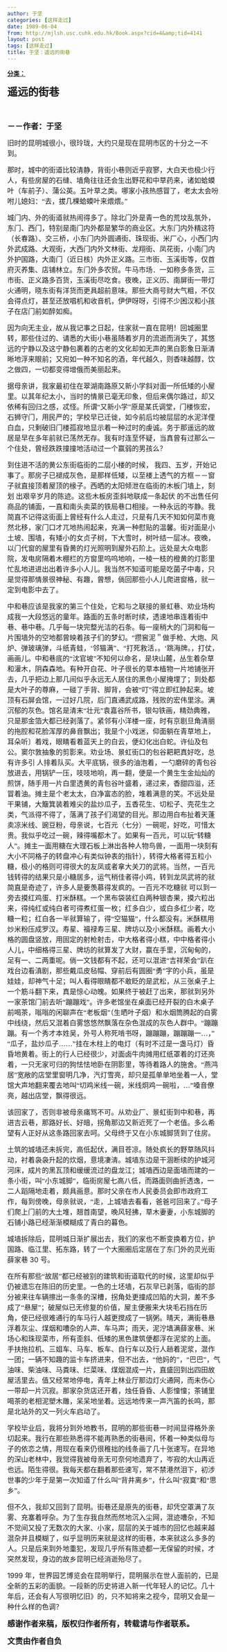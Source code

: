 ```yaml
---
author: 于坚
categories: [这样走过]
date: 1989-06-04
from: http://mjlsh.usc.cuhk.edu.hk/Book.aspx?cid=4&amp;tid=4141
layout: post
tags: [这样走过]
title: 于坚：遥远的街巷
---
```


<div style="margin: 15px 10px 10px 0px;">
<div>
<span id="ctl00_ContentPlaceHolder1_chapter1_SubjectLabel" style="font-weight:bold;text-decoration:underline;">
   分类：
  </span>
</div>
<!--[if gte mso 9]><xml>
 <o:OfficeDocumentSettings>
  <o:AllowPNG/>
 </o:OfficeDocumentSettings>
</xml><![endif]-->
<!--[if gte mso 9]><xml>
 <w:WordDocument>
  <w:View>Normal</w:View>
  <w:Zoom>0</w:Zoom>
  <w:TrackMoves/>
  <w:TrackFormatting/>
  <w:PunctuationKerning/>
  <w:ValidateAgainstSchemas/>
  <w:SaveIfXMLInvalid>false</w:SaveIfXMLInvalid>
  <w:IgnoreMixedContent>false</w:IgnoreMixedContent>
  <w:AlwaysShowPlaceholderText>false</w:AlwaysShowPlaceholderText>
  <w:DoNotPromoteQF/>
  <w:LidThemeOther>EN-US</w:LidThemeOther>
  <w:LidThemeAsian>ZH-CN</w:LidThemeAsian>
  <w:LidThemeComplexScript>X-NONE</w:LidThemeComplexScript>
  <w:Compatibility>
   <w:BreakWrappedTables/>
   <w:SnapToGridInCell/>
   <w:WrapTextWithPunct/>
   <w:UseAsianBreakRules/>
   <w:DontGrowAutofit/>
   <w:SplitPgBreakAndParaMark/>
   <w:EnableOpenTypeKerning/>
   <w:DontFlipMirrorIndents/>
   <w:OverrideTableStyleHps/>
   <w:UseFELayout/>
  </w:Compatibility>
  <m:mathPr>
   <m:mathFont m:val="Cambria Math"/>
   <m:brkBin m:val="before"/>
   <m:brkBinSub m:val="&#45;-"/>
   <m:smallFrac m:val="off"/>
   <m:dispDef/>
   <m:lMargin m:val="0"/>
   <m:rMargin m:val="0"/>
   <m:defJc m:val="centerGroup"/>
   <m:wrapIndent m:val="1440"/>
   <m:intLim m:val="subSup"/>
   <m:naryLim m:val="undOvr"/>
  </m:mathPr></w:WordDocument>
</xml><![endif]-->
<!--[if gte mso 9]><xml>
 <w:LatentStyles DefLockedState="false" DefUnhideWhenUsed="true"
  DefSemiHidden="true" DefQFormat="false" DefPriority="99"
  LatentStyleCount="276">
  <w:LsdException Locked="false" Priority="0" SemiHidden="false"
   UnhideWhenUsed="false" QFormat="true" Name="Normal"/>
  <w:LsdException Locked="false" Priority="9" SemiHidden="false"
   UnhideWhenUsed="false" QFormat="true" Name="heading 1"/>
  <w:LsdException Locked="false" Priority="9" QFormat="true" Name="heading 2"/>
  <w:LsdException Locked="false" Priority="9" QFormat="true" Name="heading 3"/>
  <w:LsdException Locked="false" Priority="9" QFormat="true" Name="heading 4"/>
  <w:LsdException Locked="false" Priority="9" QFormat="true" Name="heading 5"/>
  <w:LsdException Locked="false" Priority="9" QFormat="true" Name="heading 6"/>
  <w:LsdException Locked="false" Priority="9" QFormat="true" Name="heading 7"/>
  <w:LsdException Locked="false" Priority="9" QFormat="true" Name="heading 8"/>
  <w:LsdException Locked="false" Priority="9" QFormat="true" Name="heading 9"/>
  <w:LsdException Locked="false" Priority="39" Name="toc 1"/>
  <w:LsdException Locked="false" Priority="39" Name="toc 2"/>
  <w:LsdException Locked="false" Priority="39" Name="toc 3"/>
  <w:LsdException Locked="false" Priority="39" Name="toc 4"/>
  <w:LsdException Locked="false" Priority="39" Name="toc 5"/>
  <w:LsdException Locked="false" Priority="39" Name="toc 6"/>
  <w:LsdException Locked="false" Priority="39" Name="toc 7"/>
  <w:LsdException Locked="false" Priority="39" Name="toc 8"/>
  <w:LsdException Locked="false" Priority="39" Name="toc 9"/>
  <w:LsdException Locked="false" Priority="35" QFormat="true" Name="caption"/>
  <w:LsdException Locked="false" Priority="10" SemiHidden="false"
   UnhideWhenUsed="false" QFormat="true" Name="Title"/>
  <w:LsdException Locked="false" Priority="1" Name="Default Paragraph Font"/>
  <w:LsdException Locked="false" Priority="11" SemiHidden="false"
   UnhideWhenUsed="false" QFormat="true" Name="Subtitle"/>
  <w:LsdException Locked="false" Priority="22" SemiHidden="false"
   UnhideWhenUsed="false" QFormat="true" Name="Strong"/>
  <w:LsdException Locked="false" Priority="20" SemiHidden="false"
   UnhideWhenUsed="false" QFormat="true" Name="Emphasis"/>
  <w:LsdException Locked="false" Priority="59" SemiHidden="false"
   UnhideWhenUsed="false" Name="Table Grid"/>
  <w:LsdException Locked="false" UnhideWhenUsed="false" Name="Placeholder Text"/>
  <w:LsdException Locked="false" Priority="1" SemiHidden="false"
   UnhideWhenUsed="false" QFormat="true" Name="No Spacing"/>
  <w:LsdException Locked="false" Priority="60" SemiHidden="false"
   UnhideWhenUsed="false" Name="Light Shading"/>
  <w:LsdException Locked="false" Priority="61" SemiHidden="false"
   UnhideWhenUsed="false" Name="Light List"/>
  <w:LsdException Locked="false" Priority="62" SemiHidden="false"
   UnhideWhenUsed="false" Name="Light Grid"/>
  <w:LsdException Locked="false" Priority="63" SemiHidden="false"
   UnhideWhenUsed="false" Name="Medium Shading 1"/>
  <w:LsdException Locked="false" Priority="64" SemiHidden="false"
   UnhideWhenUsed="false" Name="Medium Shading 2"/>
  <w:LsdException Locked="false" Priority="65" SemiHidden="false"
   UnhideWhenUsed="false" Name="Medium List 1"/>
  <w:LsdException Locked="false" Priority="66" SemiHidden="false"
   UnhideWhenUsed="false" Name="Medium List 2"/>
  <w:LsdException Locked="false" Priority="67" SemiHidden="false"
   UnhideWhenUsed="false" Name="Medium Grid 1"/>
  <w:LsdException Locked="false" Priority="68" SemiHidden="false"
   UnhideWhenUsed="false" Name="Medium Grid 2"/>
  <w:LsdException Locked="false" Priority="69" SemiHidden="false"
   UnhideWhenUsed="false" Name="Medium Grid 3"/>
  <w:LsdException Locked="false" Priority="70" SemiHidden="false"
   UnhideWhenUsed="false" Name="Dark List"/>
  <w:LsdException Locked="false" Priority="71" SemiHidden="false"
   UnhideWhenUsed="false" Name="Colorful Shading"/>
  <w:LsdException Locked="false" Priority="72" SemiHidden="false"
   UnhideWhenUsed="false" Name="Colorful List"/>
  <w:LsdException Locked="false" Priority="73" SemiHidden="false"
   UnhideWhenUsed="false" Name="Colorful Grid"/>
  <w:LsdException Locked="false" Priority="60" SemiHidden="false"
   UnhideWhenUsed="false" Name="Light Shading Accent 1"/>
  <w:LsdException Locked="false" Priority="61" SemiHidden="false"
   UnhideWhenUsed="false" Name="Light List Accent 1"/>
  <w:LsdException Locked="false" Priority="62" SemiHidden="false"
   UnhideWhenUsed="false" Name="Light Grid Accent 1"/>
  <w:LsdException Locked="false" Priority="63" SemiHidden="false"
   UnhideWhenUsed="false" Name="Medium Shading 1 Accent 1"/>
  <w:LsdException Locked="false" Priority="64" SemiHidden="false"
   UnhideWhenUsed="false" Name="Medium Shading 2 Accent 1"/>
  <w:LsdException Locked="false" Priority="65" SemiHidden="false"
   UnhideWhenUsed="false" Name="Medium List 1 Accent 1"/>
  <w:LsdException Locked="false" UnhideWhenUsed="false" Name="Revision"/>
  <w:LsdException Locked="false" Priority="34" SemiHidden="false"
   UnhideWhenUsed="false" QFormat="true" Name="List Paragraph"/>
  <w:LsdException Locked="false" Priority="29" SemiHidden="false"
   UnhideWhenUsed="false" QFormat="true" Name="Quote"/>
  <w:LsdException Locked="false" Priority="30" SemiHidden="false"
   UnhideWhenUsed="false" QFormat="true" Name="Intense Quote"/>
  <w:LsdException Locked="false" Priority="66" SemiHidden="false"
   UnhideWhenUsed="false" Name="Medium List 2 Accent 1"/>
  <w:LsdException Locked="false" Priority="67" SemiHidden="false"
   UnhideWhenUsed="false" Name="Medium Grid 1 Accent 1"/>
  <w:LsdException Locked="false" Priority="68" SemiHidden="false"
   UnhideWhenUsed="false" Name="Medium Grid 2 Accent 1"/>
  <w:LsdException Locked="false" Priority="69" SemiHidden="false"
   UnhideWhenUsed="false" Name="Medium Grid 3 Accent 1"/>
  <w:LsdException Locked="false" Priority="70" SemiHidden="false"
   UnhideWhenUsed="false" Name="Dark List Accent 1"/>
  <w:LsdException Locked="false" Priority="71" SemiHidden="false"
   UnhideWhenUsed="false" Name="Colorful Shading Accent 1"/>
  <w:LsdException Locked="false" Priority="72" SemiHidden="false"
   UnhideWhenUsed="false" Name="Colorful List Accent 1"/>
  <w:LsdException Locked="false" Priority="73" SemiHidden="false"
   UnhideWhenUsed="false" Name="Colorful Grid Accent 1"/>
  <w:LsdException Locked="false" Priority="60" SemiHidden="false"
   UnhideWhenUsed="false" Name="Light Shading Accent 2"/>
  <w:LsdException Locked="false" Priority="61" SemiHidden="false"
   UnhideWhenUsed="false" Name="Light List Accent 2"/>
  <w:LsdException Locked="false" Priority="62" SemiHidden="false"
   UnhideWhenUsed="false" Name="Light Grid Accent 2"/>
  <w:LsdException Locked="false" Priority="63" SemiHidden="false"
   UnhideWhenUsed="false" Name="Medium Shading 1 Accent 2"/>
  <w:LsdException Locked="false" Priority="64" SemiHidden="false"
   UnhideWhenUsed="false" Name="Medium Shading 2 Accent 2"/>
  <w:LsdException Locked="false" Priority="65" SemiHidden="false"
   UnhideWhenUsed="false" Name="Medium List 1 Accent 2"/>
  <w:LsdException Locked="false" Priority="66" SemiHidden="false"
   UnhideWhenUsed="false" Name="Medium List 2 Accent 2"/>
  <w:LsdException Locked="false" Priority="67" SemiHidden="false"
   UnhideWhenUsed="false" Name="Medium Grid 1 Accent 2"/>
  <w:LsdException Locked="false" Priority="68" SemiHidden="false"
   UnhideWhenUsed="false" Name="Medium Grid 2 Accent 2"/>
  <w:LsdException Locked="false" Priority="69" SemiHidden="false"
   UnhideWhenUsed="false" Name="Medium Grid 3 Accent 2"/>
  <w:LsdException Locked="false" Priority="70" SemiHidden="false"
   UnhideWhenUsed="false" Name="Dark List Accent 2"/>
  <w:LsdException Locked="false" Priority="71" SemiHidden="false"
   UnhideWhenUsed="false" Name="Colorful Shading Accent 2"/>
  <w:LsdException Locked="false" Priority="72" SemiHidden="false"
   UnhideWhenUsed="false" Name="Colorful List Accent 2"/>
  <w:LsdException Locked="false" Priority="73" SemiHidden="false"
   UnhideWhenUsed="false" Name="Colorful Grid Accent 2"/>
  <w:LsdException Locked="false" Priority="60" SemiHidden="false"
   UnhideWhenUsed="false" Name="Light Shading Accent 3"/>
  <w:LsdException Locked="false" Priority="61" SemiHidden="false"
   UnhideWhenUsed="false" Name="Light List Accent 3"/>
  <w:LsdException Locked="false" Priority="62" SemiHidden="false"
   UnhideWhenUsed="false" Name="Light Grid Accent 3"/>
  <w:LsdException Locked="false" Priority="63" SemiHidden="false"
   UnhideWhenUsed="false" Name="Medium Shading 1 Accent 3"/>
  <w:LsdException Locked="false" Priority="64" SemiHidden="false"
   UnhideWhenUsed="false" Name="Medium Shading 2 Accent 3"/>
  <w:LsdException Locked="false" Priority="65" SemiHidden="false"
   UnhideWhenUsed="false" Name="Medium List 1 Accent 3"/>
  <w:LsdException Locked="false" Priority="66" SemiHidden="false"
   UnhideWhenUsed="false" Name="Medium List 2 Accent 3"/>
  <w:LsdException Locked="false" Priority="67" SemiHidden="false"
   UnhideWhenUsed="false" Name="Medium Grid 1 Accent 3"/>
  <w:LsdException Locked="false" Priority="68" SemiHidden="false"
   UnhideWhenUsed="false" Name="Medium Grid 2 Accent 3"/>
  <w:LsdException Locked="false" Priority="69" SemiHidden="false"
   UnhideWhenUsed="false" Name="Medium Grid 3 Accent 3"/>
  <w:LsdException Locked="false" Priority="70" SemiHidden="false"
   UnhideWhenUsed="false" Name="Dark List Accent 3"/>
  <w:LsdException Locked="false" Priority="71" SemiHidden="false"
   UnhideWhenUsed="false" Name="Colorful Shading Accent 3"/>
  <w:LsdException Locked="false" Priority="72" SemiHidden="false"
   UnhideWhenUsed="false" Name="Colorful List Accent 3"/>
  <w:LsdException Locked="false" Priority="73" SemiHidden="false"
   UnhideWhenUsed="false" Name="Colorful Grid Accent 3"/>
  <w:LsdException Locked="false" Priority="60" SemiHidden="false"
   UnhideWhenUsed="false" Name="Light Shading Accent 4"/>
  <w:LsdException Locked="false" Priority="61" SemiHidden="false"
   UnhideWhenUsed="false" Name="Light List Accent 4"/>
  <w:LsdException Locked="false" Priority="62" SemiHidden="false"
   UnhideWhenUsed="false" Name="Light Grid Accent 4"/>
  <w:LsdException Locked="false" Priority="63" SemiHidden="false"
   UnhideWhenUsed="false" Name="Medium Shading 1 Accent 4"/>
  <w:LsdException Locked="false" Priority="64" SemiHidden="false"
   UnhideWhenUsed="false" Name="Medium Shading 2 Accent 4"/>
  <w:LsdException Locked="false" Priority="65" SemiHidden="false"
   UnhideWhenUsed="false" Name="Medium List 1 Accent 4"/>
  <w:LsdException Locked="false" Priority="66" SemiHidden="false"
   UnhideWhenUsed="false" Name="Medium List 2 Accent 4"/>
  <w:LsdException Locked="false" Priority="67" SemiHidden="false"
   UnhideWhenUsed="false" Name="Medium Grid 1 Accent 4"/>
  <w:LsdException Locked="false" Priority="68" SemiHidden="false"
   UnhideWhenUsed="false" Name="Medium Grid 2 Accent 4"/>
  <w:LsdException Locked="false" Priority="69" SemiHidden="false"
   UnhideWhenUsed="false" Name="Medium Grid 3 Accent 4"/>
  <w:LsdException Locked="false" Priority="70" SemiHidden="false"
   UnhideWhenUsed="false" Name="Dark List Accent 4"/>
  <w:LsdException Locked="false" Priority="71" SemiHidden="false"
   UnhideWhenUsed="false" Name="Colorful Shading Accent 4"/>
  <w:LsdException Locked="false" Priority="72" SemiHidden="false"
   UnhideWhenUsed="false" Name="Colorful List Accent 4"/>
  <w:LsdException Locked="false" Priority="73" SemiHidden="false"
   UnhideWhenUsed="false" Name="Colorful Grid Accent 4"/>
  <w:LsdException Locked="false" Priority="60" SemiHidden="false"
   UnhideWhenUsed="false" Name="Light Shading Accent 5"/>
  <w:LsdException Locked="false" Priority="61" SemiHidden="false"
   UnhideWhenUsed="false" Name="Light List Accent 5"/>
  <w:LsdException Locked="false" Priority="62" SemiHidden="false"
   UnhideWhenUsed="false" Name="Light Grid Accent 5"/>
  <w:LsdException Locked="false" Priority="63" SemiHidden="false"
   UnhideWhenUsed="false" Name="Medium Shading 1 Accent 5"/>
  <w:LsdException Locked="false" Priority="64" SemiHidden="false"
   UnhideWhenUsed="false" Name="Medium Shading 2 Accent 5"/>
  <w:LsdException Locked="false" Priority="65" SemiHidden="false"
   UnhideWhenUsed="false" Name="Medium List 1 Accent 5"/>
  <w:LsdException Locked="false" Priority="66" SemiHidden="false"
   UnhideWhenUsed="false" Name="Medium List 2 Accent 5"/>
  <w:LsdException Locked="false" Priority="67" SemiHidden="false"
   UnhideWhenUsed="false" Name="Medium Grid 1 Accent 5"/>
  <w:LsdException Locked="false" Priority="68" SemiHidden="false"
   UnhideWhenUsed="false" Name="Medium Grid 2 Accent 5"/>
  <w:LsdException Locked="false" Priority="69" SemiHidden="false"
   UnhideWhenUsed="false" Name="Medium Grid 3 Accent 5"/>
  <w:LsdException Locked="false" Priority="70" SemiHidden="false"
   UnhideWhenUsed="false" Name="Dark List Accent 5"/>
  <w:LsdException Locked="false" Priority="71" SemiHidden="false"
   UnhideWhenUsed="false" Name="Colorful Shading Accent 5"/>
  <w:LsdException Locked="false" Priority="72" SemiHidden="false"
   UnhideWhenUsed="false" Name="Colorful List Accent 5"/>
  <w:LsdException Locked="false" Priority="73" SemiHidden="false"
   UnhideWhenUsed="false" Name="Colorful Grid Accent 5"/>
  <w:LsdException Locked="false" Priority="60" SemiHidden="false"
   UnhideWhenUsed="false" Name="Light Shading Accent 6"/>
  <w:LsdException Locked="false" Priority="61" SemiHidden="false"
   UnhideWhenUsed="false" Name="Light List Accent 6"/>
  <w:LsdException Locked="false" Priority="62" SemiHidden="false"
   UnhideWhenUsed="false" Name="Light Grid Accent 6"/>
  <w:LsdException Locked="false" Priority="63" SemiHidden="false"
   UnhideWhenUsed="false" Name="Medium Shading 1 Accent 6"/>
  <w:LsdException Locked="false" Priority="64" SemiHidden="false"
   UnhideWhenUsed="false" Name="Medium Shading 2 Accent 6"/>
  <w:LsdException Locked="false" Priority="65" SemiHidden="false"
   UnhideWhenUsed="false" Name="Medium List 1 Accent 6"/>
  <w:LsdException Locked="false" Priority="66" SemiHidden="false"
   UnhideWhenUsed="false" Name="Medium List 2 Accent 6"/>
  <w:LsdException Locked="false" Priority="67" SemiHidden="false"
   UnhideWhenUsed="false" Name="Medium Grid 1 Accent 6"/>
  <w:LsdException Locked="false" Priority="68" SemiHidden="false"
   UnhideWhenUsed="false" Name="Medium Grid 2 Accent 6"/>
  <w:LsdException Locked="false" Priority="69" SemiHidden="false"
   UnhideWhenUsed="false" Name="Medium Grid 3 Accent 6"/>
  <w:LsdException Locked="false" Priority="70" SemiHidden="false"
   UnhideWhenUsed="false" Name="Dark List Accent 6"/>
  <w:LsdException Locked="false" Priority="71" SemiHidden="false"
   UnhideWhenUsed="false" Name="Colorful Shading Accent 6"/>
  <w:LsdException Locked="false" Priority="72" SemiHidden="false"
   UnhideWhenUsed="false" Name="Colorful List Accent 6"/>
  <w:LsdException Locked="false" Priority="73" SemiHidden="false"
   UnhideWhenUsed="false" Name="Colorful Grid Accent 6"/>
  <w:LsdException Locked="false" Priority="19" SemiHidden="false"
   UnhideWhenUsed="false" QFormat="true" Name="Subtle Emphasis"/>
  <w:LsdException Locked="false" Priority="21" SemiHidden="false"
   UnhideWhenUsed="false" QFormat="true" Name="Intense Emphasis"/>
  <w:LsdException Locked="false" Priority="31" SemiHidden="false"
   UnhideWhenUsed="false" QFormat="true" Name="Subtle Reference"/>
  <w:LsdException Locked="false" Priority="32" SemiHidden="false"
   UnhideWhenUsed="false" QFormat="true" Name="Intense Reference"/>
  <w:LsdException Locked="false" Priority="33" SemiHidden="false"
   UnhideWhenUsed="false" QFormat="true" Name="Book Title"/>
  <w:LsdException Locked="false" Priority="37" Name="Bibliography"/>
  <w:LsdException Locked="false" Priority="39" QFormat="true" Name="TOC Heading"/>
 </w:LatentStyles>
</xml><![endif]-->
<!--[if gte mso 10]>
<style>
 /* Style Definitions */
table.MsoNormalTable
	{mso-style-name:"Table Normal";
	mso-tstyle-rowband-size:0;
	mso-tstyle-colband-size:0;
	mso-style-noshow:yes;
	mso-style-priority:99;
	mso-style-parent:"";
	mso-padding-alt:0in 5.4pt 0in 5.4pt;
	mso-para-margin:0in;
	mso-para-margin-bottom:.0001pt;
	mso-pagination:widow-orphan;
	font-size:10.5pt;
	mso-bidi-font-size:11.0pt;
	font-family:Calibri;
	mso-ascii-font-family:Calibri;
	mso-ascii-theme-font:minor-latin;
	mso-hansi-font-family:Calibri;
	mso-hansi-theme-font:minor-latin;
	mso-font-kerning:1.0pt;
	mso-fareast-language:ZH-CN;}
</style>
<![endif]-->
<!--StartFragment-->
<p class="MsoNormal">
<o:p>
<font size="3">
</font>
</o:p>
</p>
<p class="MsoNormal">
<b style="">
<span lang="ZH-CN" style="font-family: 宋体;">
<font size="5">
     遥远的街巷
    </font>
</span>
<font size="4">
<o:p>
</o:p>
</font>
</b>
</p>
<p class="MsoNormal">
<b style="">
<font size="4">
<span lang="ZH-CN" style="font-family: 宋体;">
<br/>
</span>
</font>
</b>
</p>
<p class="MsoNormal">
<span lang="ZH-CN" style="font-family: 宋体;">
<b style="">
<font size="4">
     －－作者：于坚
    </font>
</b>
</span>
<font size="3">
<o:p>
</o:p>
</font>
</p>
<p class="MsoNormal">
<o:p>
<font size="3">
</font>
</o:p>
</p>
<p class="MsoNormal">
<font size="3">
<span lang="ZH-CN" style="font-family:宋体;mso-ascii-font-family:
Calibri;mso-ascii-theme-font:minor-latin;mso-fareast-font-family:宋体;mso-fareast-theme-font:
minor-fareast">
    旧时的昆明城很小，很玲珑，大约只是现在昆明市区的十分之一不到。
   </span>
<o:p>
</o:p>
</font>
</p>
<p class="MsoNormal">
<o:p>
<font size="3">
</font>
</o:p>
</p>
<p class="MsoNormal">
<font size="3">
<span lang="ZH-CN" style="font-family:宋体;mso-ascii-font-family:
Calibri;mso-ascii-theme-font:minor-latin;mso-fareast-font-family:宋体;mso-fareast-theme-font:
minor-fareast">
    那时，城中的街道比较清静，背街小巷则近乎寂寥，大白天也极少行人，有些房屋的石缝、墙角往往还会生出野花和中草药来，诸如蛤蟆叶（车前子）、蒲公英。五叶草之类。哪家小孩热感冒了，老太太会吩咐儿媳妇：“去，拔几棵蛤蟆叶来煨煨。”
   </span>
<o:p>
</o:p>
</font>
</p>
<p class="MsoNormal">
<o:p>
<font size="3">
</font>
</o:p>
</p>
<p class="MsoNormal">
<font size="3">
<span lang="ZH-CN" style="font-family:宋体;mso-ascii-font-family:
Calibri;mso-ascii-theme-font:minor-latin;mso-fareast-font-family:宋体;mso-fareast-theme-font:
minor-fareast">
    城门内、外的街道就热闹得多了。除北门外是青一色的荒坟乱氛外，东门、西门，特别是南门内外都是繁华的商业区。大东门内外精这符（长春路）、交三桥，小东门内外圆通街、珠现街、米厂心，小西门内外武成路、大观街，大西门内外文林街、龙翔街、凤花街，小南门内外护国路，大南门（近日核）内外正义路。三市街、玉溪街等，仅首府灭养集、店铺林立。东门外多农贸。牛马市场．一如称多条货，三市街、正义路多百货，玉溪街尽吃食。夜晚，正义历、南屏街一带灯火通明，晓东街有洋货而更具超前意味。那些大商号财大气粗，不仅会得点灯，甚至还放唱机和收音机，伊伊呀呀，引得不少困汉和小孩子在店门前如醉如痴。
   </span>
<o:p>
</o:p>
</font>
</p>
<p class="MsoNormal">
<o:p>
<font size="3">
</font>
</o:p>
</p>
<p class="MsoNormal">
<font size="3">
<span lang="ZH-CN" style="font-family:宋体;mso-ascii-font-family:
Calibri;mso-ascii-theme-font:minor-latin;mso-fareast-font-family:宋体;mso-fareast-theme-font:
minor-fareast">
    因为向无主业，故从我记事之日起，住家就一直在昆明！回城圈里转，那些住过的、请悉的大街小巷虽随着岁月的流逝而消失了，其悠远的宁静以及这宁静包裹着的古老的文化却如无声的黑白影象日渐清晰地浮来眼前；又宛如一种不知名的酒，年代越久，则香味越醇，饮之做四，一切都变得增俄而美丽起来。
   </span>
<o:p>
</o:p>
</font>
</p>
<p class="MsoNormal">
<o:p>
<font size="3">
</font>
</o:p>
</p>
<p class="MsoNormal">
<font size="3">
<span lang="ZH-CN" style="font-family:宋体;mso-ascii-font-family:
Calibri;mso-ascii-theme-font:minor-latin;mso-fareast-font-family:宋体;mso-fareast-theme-font:
minor-fareast">
    据母亲讲，我家最初住在翠湖南路原又新小学斜对面一所低矮的小屋里。以其年纪太小，当时的情景已毫无印象，但后来偶尔路过，却又依稀有回归之感，忒怪。所谓“又新小学”原是某氏调堂，门楼恢宏，石狮守门，用民严的；学校早已迁徙，如今前后均被层层的水泥洋俚白血，只剩破旧门楼孤寂地显示着一种过时的虔诚。务于那遥远的故居是早在多年前就已荡然无存。我有时连至怀疑，当真曾有过那么一个住处，曾经跌跌撞撞地活动过一个赢弱的男孩么？
   </span>
<o:p>
</o:p>
</font>
</p>
<p class="MsoNormal">
<o:p>
<font size="3">
</font>
</o:p>
</p>
<p class="MsoNormal">
<font size="3">
<span lang="ZH-CN" style="font-family:宋体;mso-ascii-font-family:
Calibri;mso-ascii-theme-font:minor-latin;mso-fareast-font-family:宋体;mso-fareast-theme-font:
minor-fareast">
    到住进不活的黄公东街临街的二层小楼的时候，
   </span>
<span lang="ZH-CN" style="font-family:宋体;mso-ascii-font-family:Calibri;
mso-ascii-theme-font:minor-latin;mso-fareast-font-family:宋体;mso-fareast-theme-font:
minor-fareast">
    我四、五岁，开始记事了。那房子已褪成灰色，是那样低矮，以至楼上透气的方框－－窗子就直接顶着屋顶的椽子。西晒的太阳倾泄在临街的木板门墙上，刻划
   </span>
<span lang="ZH-CN">
</span>
<span lang="ZH-CN" style="font-family:宋体;mso-ascii-font-family:
Calibri;mso-ascii-theme-font:minor-latin;mso-fareast-font-family:宋体;mso-fareast-theme-font:
minor-fareast">
    出艰辛岁月的陈迹。这些木板房歪斜地联成一条起伏
   </span>
<span lang="ZH-CN" style="font-family:宋体;mso-ascii-font-family:Calibri;
mso-ascii-theme-font:minor-latin;mso-fareast-font-family:宋体;mso-fareast-theme-font:
minor-fareast">
    的不出售任何商品的铺面，一直和南头卖菜的铁局巷口相接。一种永远的岑静。我简直不记得这街面上曾经有什么人走过，只是有几天不知如何菜市竟然北移，家门口才兀地热闹起来，充满一种慰贴的温馨。街对面是小土坡、围墙，有矮小的女贞子树，下大雪时，树叶结一层冰。夜晚，以门代窗的屋里有昏黄的灯光照明到屋外石阶上。远处是大众电影院，发电房隔着木棚栏的方窗里呜呜地响，一棱一枝的橙黄的灯影里忙乱地进进出出着许多小人儿。我当然不知道可能是吃菌子中毒，只是觉得那情景很神秘、有趣，曾想，倘回那些小人儿爬进窗格，就一定到电影中去了。
   </span>
<o:p>
</o:p>
</font>
</p>
<p class="MsoNormal">
<o:p>
<font size="3">
</font>
</o:p>
</p>
<p class="MsoNormal">
<font size="3">
<span lang="ZH-CN" style="font-family:宋体;mso-ascii-font-family:
Calibri;mso-ascii-theme-font:minor-latin;mso-fareast-font-family:宋体;mso-fareast-theme-font:
minor-fareast">
    中和巷应该是我家的第三个住处，它和与之联接的景虹巷、劝业场构成我一大段悠远的童年。路面的五条时断时续，透速地串连着街中巷、巷中巷。几乎每一块完整光洁的石条。每一座稍大的门洞和每一片围墙外的空地都曾映着孩子们的梦幻。“攒窖泥＂做手枪、大炮、风炉、弹玻璃弹，斗纸青蛙，‘邻猫满”、“打死救活，。‘跳海牌。，打仗，画画儿。中和巷底的“沈官坡”不知何以命名，是块山麓，丛生着杂草和灌木，阴森森地。有种开白花、叶子很长的草本植物一片地铺张开去，几乎把边上那几间似乎永远无人居住的黑色小屋掩埋了；到处都是大叶子的尊麻，一碰了手背、脚背，会被“叮”得立即红肿起来。坡顶有石屏会馆，一过好几院，后门直通武成路，残败的宏伟里涂。满沉郁的灰色。馆名是清末“壮元”袁嘉谷所书，银勾铁画，精劲典雅，只是那金箔大都已经剥落了。紧邻有小洋楼一座，时有京剧旦角清丽的拖腔和花脸浑厚的鼻音飘出；我是个小戏迷，仰面躺在青草地上，耳朵听〕着戏，眼睛看着蓝天上的白云，便幻化出白蛇。许仙及包公。窦尔敦抽象的剪影来。劝业场、景虹街口的包谷耙耙真好吃，总有许多引
   </span>
<span lang="ZH-CN" style="font-family:宋体;
mso-ascii-font-family:Calibri;mso-ascii-theme-font:minor-latin;mso-fareast-font-family:
宋体;mso-fareast-theme-font:minor-fareast">
    人排着队买。大平底锅，很多的油泡着，一勺磨碎的青包谷放进去，用锅铲一压，吱吱地响，再一翻，便是一个黄生生金灿灿的煎饼，随手用一片白里透黄的青包谷叶盛着，递过来，香甜四溢，还冒着油。摊主是个老太太，白净富态的脸，堆着满意的笑。不远处是干果铺，大簸箕装着难尖的盐炒瓜子，五香花生、切松子、壳花生之类，气派得不得了，落满了孩子们渴望的目光。那边用白布扯着天蓬卖凉米线、豌豆粉，母亲说，七百元（七分）一碗呢，好吃，可惜太贵。我似乎吃过一碗，辣得嘴都木了。如果有一百元，可以玩“转糖人”。摊主一面用糖在大理石板上淋出各种人物鸟兽，一面用一块刻有大小不同格子的转盘冲心有类似钟表的指针），转得大格者得五粒小糖，极小的格则可得很大的友凤或者拿大关刀的武将。当然，一百元钱转得的结果只是小糖居多，运气稍佳者得小鸡，转到龙凤武将的就简直是奇迹了，许多人是要羡慕得发疯的。一百元不吃糖就
   </span>
<span lang="ZH-CN" style="font-family:宋体;
mso-ascii-font-family:Calibri;mso-ascii-theme-font:minor-latin;mso-fareast-font-family:
宋体;mso-fareast-theme-font:minor-fareast">
    可以到一旁去摸红鸡蛋、打米酥糕。一个黑布袋装红白两种银杏果，摸六粒出来，得纯红或纯白者可得煮红蛋一枚；红多白少，或白多红少者，吃糖一粒；红白各一半就算输了，得“空猫猫”，什么都没有。米酥糕用炒米粉压成罗汉。寿星、福禄寿三星、牌坊以及小米酥糕。画着大小格的圆盘竖放，用固定的射枪射击，中大格者得小糕，中中格者得小人儿，中细格得三星、牌坊的就算发了大财，赢在手里，沉甸甸的，足有一、二两重呢。倘一文钱都有不起，还可以混进“吉祥荣会”趴在戏台边看滇剧，那些戴瓜皮毡帽、穿前后有圆圈“勇”字的小兵，虽是娃娃，却神气十足；叫人看得眼睛都不敢眨的是武松，从三张桌子上一个筋斗翻下来，真是惊心动魄。如果终于被赶了出来，那就到另外一家茶馆门前去听“蹦蹦戏”。许多老馆坐在桌面已经开裂的白木桌子前喝茶，嗡嗡的闲聊声在“老板烟”（生晒叶子烟）和水烟筒腾起的白雾中线绕，然后又混着白雾悠悠然飘落在杂色混成的灰色人群中。“蹦蹦蹦。有一个秀才本姓吴，外号人称死啃书呀，蹦蹦蹦，蹦蹦蹦一…，”“瓜子，盐炒瓜子……”挂在木柱上的电灯（有时不过是一盏马灯）昏昏地黄着。街上的行人已经很少，对面卤牛肉摊用红纸罩着的灯还亮着，一只无家可归的狗怯怯地卧在阴影里，等待着路人的施舍。“燕鸿居”宽敞的店堂里窗明几净，汽灯雪亮，却只是孤单单地坐着一人，堂馆大声地翻来覆去地叫“切鸡米线一碗，米线炯鸡一碗啦，…”嗓音僚亮，越出店堂，飘得很远。
   </span>
<o:p>
</o:p>
</font>
</p>
<p class="MsoNormal">
<o:p>
<font size="3">
</font>
</o:p>
</p>
<p class="MsoNormal">
<font size="3">
<span lang="ZH-CN" style="font-family:宋体;mso-ascii-font-family:
Calibri;mso-ascii-theme-font:minor-latin;mso-fareast-font-family:宋体;mso-fareast-theme-font:
minor-fareast">
    该回家了，否则非被母亲痛骂不可。从劝业厂、景虹街到中和巷，再进吉云巷，那路好长、好暗，拐角那边又新近死了一个老值。多么希望有人正好从这条路回家去呵。父母终于又在小东城脚赁到了住房。
   </span>
<o:p>
</o:p>
</font>
</p>
<p class="MsoNormal">
<o:p>
<font size="3">
</font>
</o:p>
</p>
<p class="MsoNormal">
<font size="3">
<span lang="ZH-CN" style="font-family:宋体;mso-ascii-font-family:
Calibri;mso-ascii-theme-font:minor-latin;mso-fareast-font-family:宋体;mso-fareast-theme-font:
minor-fareast">
    土筑的城墙还未拆完，高低起伏，满目苍凉。随处疯长的野草随风抖动，衬着袅袅升起的炊烟，意境凄清。城墙东边是干涸断续的护城河河床，成片的黑瓦顶和缓缓流过的盘龙江；城墙西边是面墙而建的一条小街，叫“小东城脚”，临街房屋七高八低，而路面则曲折透逸，一二人蹈隔地走着，颇具画意。那时父亲在市人民委员会即市政府工作，每到傍晚，母亲就说，“走，上城墙去看看，爸爸可回来了。”母子们爬上门前的大土堆，翘首南望，晚风轻拂，草木妻妻，小东城脚的石铺小路已经渐渐模糊成了青白的暮色。
   </span>
<o:p>
</o:p>
</font>
</p>
<p class="MsoNormal">
<o:p>
<font size="3">
</font>
</o:p>
</p>
<p class="MsoNormal">
<font size="3">
<span lang="ZH-CN" style="font-family:宋体;mso-ascii-font-family:
Calibri;mso-ascii-theme-font:minor-latin;mso-fareast-font-family:宋体;mso-fareast-theme-font:
minor-fareast">
    城墙拆除后，昆明城日渐扩展出去，我们的家也不断变换着方位，护国路、临江里、拓东路，转了一个大圈圈后定居在了东门外的灵光街薛家巷
   </span>
   30
   <span lang="ZH-CN" style="font-family:宋体;mso-ascii-font-family:Calibri;mso-ascii-theme-font:
minor-latin;mso-fareast-font-family:宋体;mso-fareast-theme-font:minor-fareast">
    号。
   </span>
<o:p>
</o:p>
</font>
</p>
<p class="MsoNormal">
<o:p>
<font size="3">
</font>
</o:p>
</p>
<p class="MsoNormal">
<font size="3">
<span lang="ZH-CN" style="font-family:宋体;mso-ascii-font-family:
Calibri;mso-ascii-theme-font:minor-latin;mso-fareast-font-family:宋体;mso-fareast-theme-font:
minor-fareast">
    在所有那些“故居”都已经被别的建筑和街道取代的时候，这里却似乎仍被遗忘在陈旧的历史里。一色的土坯墙，石灰早已剥落，临街的部分被来往车辆擦出一条条的深槽，拐角处更撞成凹陷的大洞，差不多成了“悬屋”；破屋似已无修复的价值，屋主便搬来大块毛石挡在历角，使已经很难通行的车马行人越更搅成了一锅粥。晴天，满街巷悬浮着灰尘、煤烟和嘈杂的人声、车马声；雨天，泥泞填满薛家巷、米场心和珠现菜市，所有歪斜、低矮的黑色建筑便都浮在泥浆的上面。手扶拖拉机、三姐车、马车、板车、自行车以及行人趟着泥浆，混作一团；一辆不知趣的监卡车挤进来，但不出去，“他妈的”，“巴巴”，气油味、柴油味、马粪味、烂菜味、煤烟混成一片，直盛回到出四田故屋活里去。值又经常地停电，青年上林业厅那边灯火通网，而未伤心一带却一片沉寂。那家杂货店还开着，烛任昏昏、人影憧憧；茶铺里喝茶的老相泥塑木雕，呆呆地坐着。远远地传来一声汽笛的长鸣，那是北站外的又一列火车启动了。
   </span>
<o:p>
</o:p>
</font>
</p>
<p class="MsoNormal">
<o:p>
<font size="3">
</font>
</o:p>
</p>
<p class="MsoNormal">
<font size="3">
<span lang="ZH-CN" style="font-family:宋体;mso-ascii-font-family:
Calibri;mso-ascii-theme-font:minor-latin;mso-fareast-font-family:宋体;mso-fareast-theme-font:
minor-fareast">
    学校毕业后，我将分到外地教书，昆明的那些街巷一时间显得格外亲切起来。我行在那些熟悉得不能再熟悉的街巷间，怀着一种类似母与子的依恋之情，用现在看来仍很稚拙的线条画了几十张速写。在异地的深山老林中，我觉得我被母亲无可奈何地遗弃了，岑寂的大山再近也远。陌生得很。我每天都在翻着那些速写，常不禁港然泪下，初涉世事的少年于是第一次知道了什么叫“背井离乡”，什么叫“寂寞”和“思乡”。
   </span>
<o:p>
</o:p>
</font>
</p>
<p class="MsoNormal">
<o:p>
<font size="3">
</font>
</o:p>
</p>
<p class="MsoNormal">
<font size="3">
<span lang="ZH-CN" style="font-family:宋体;mso-ascii-font-family:
Calibri;mso-ascii-theme-font:minor-latin;mso-fareast-font-family:宋体;mso-fareast-theme-font:
minor-fareast">
    但不久，我却又回到了昆明。街巷还是原先的街巷，却凭空罩满了灰雾、充塞着呼杂。为了生存我自然而然地沉入尘网，混迹嘈杂，不知不觉间又投了无数次的大家、小家，层层的关于城市的回忆也越来越混杂并且模糊了，似乎显明历来就是这样的街巷，本来就这么多多的人。只是后来到外地重犯，发现几乎所有陈迹都一无保留的时候，才突然发现，身边的故乡昆明已经消逝殆尽了。
   </span>
<o:p>
</o:p>
</font>
</p>
<p class="MsoNormal">
<o:p>
<font size="3">
</font>
</o:p>
</p>
<p class="MsoNormal">
<font size="3">
   1999
   <span lang="ZH-CN" style="font-family:宋体;mso-ascii-font-family:
Calibri;mso-ascii-theme-font:minor-latin;mso-fareast-font-family:宋体;mso-fareast-theme-font:
minor-fareast">
    年，世界园艺博览会在昆明举行，昆明展示在世人面前的，已是全新的五彩的面貌。一段新的历史将进入新一代年轻人的记忆。几十年后，还会有人写很明忆旧》的，只不知将来之视今，昆明又会是一种什么样的色调？
   </span>
</font>
<o:p>
</o:p>
</p>
<p class="MsoNormal">
<o:p>
</o:p>
</p>
<p class="MsoNormal">
<o:p>
</o:p>
</p>
<p class="MsoNormal">
<font size="4">
<b>
<span lang="ZH-CN" style="font-family:宋体;mso-ascii-font-family:
Calibri;mso-ascii-theme-font:minor-latin;mso-fareast-font-family:宋体;mso-fareast-theme-font:
minor-fareast">
     感谢作者来稿，版权归作者所有，转载请与作者联系。
    </span>
<o:p>
</o:p>
</b>
</font>
</p>
<p class="MsoNormal">
<span lang="ZH-CN" style="font-family:宋体;mso-ascii-font-family:
Calibri;mso-ascii-theme-font:minor-latin;mso-fareast-font-family:宋体;mso-fareast-theme-font:
minor-fareast">
<font size="4">
<b>
     文责由作者自负
    </b>
</font>
</span>
<o:p>
</o:p>
</p>
<!--EndFragment-->
</div>
